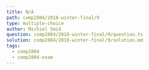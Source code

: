 ```yaml
---
title: N/A
path: comp2804/2018-winter-final/9
type: multiple-choice
author: Michiel Smid
question: comp2804/2018-winter-final/9/question.ts
solution: comp2804/2018-winter-final/9/solution.md
tags:
  - comp2804
  - comp2804-exam
---
```


